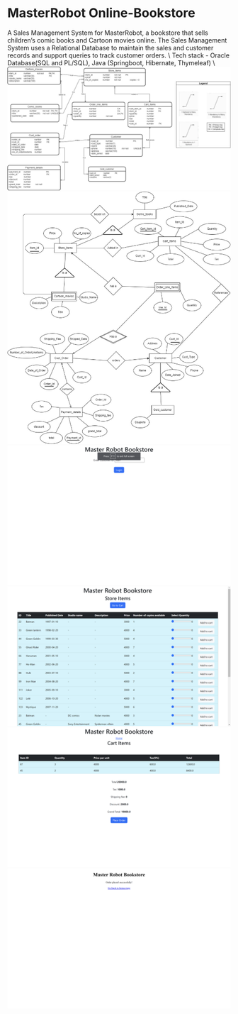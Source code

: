 # MasterRobot Online-Bookstore
A Sales Management System for MasterRobot, a bookstore that sells children’s comic books and Cartoon movies online. The Sales Management System uses a Relational Database to maintain the sales and customer records and support queries to track customer orders.
\\
Tech stack - Oracle Database(SQL and PL/SQL), Java (Springboot, Hibernate, Thymeleaf)
\\
![ER Diagram](https://github.com/Ajitesh-Tamirisa/Online-Bookstore/blob/main/Screenshots/ER%20diagram.jpg)
![ER Diagram Textbook notation](https://github.com/Ajitesh-Tamirisa/Online-Bookstore/blob/main/Screenshots/Textbook_notation_ER_diagram.jpg)
![Login Page](https://github.com/Ajitesh-Tamirisa/Online-Bookstore/blob/main/Screenshots/Login%20Page.png)
![Home Page](https://github.com/Ajitesh-Tamirisa/Online-Bookstore/blob/main/Screenshots/Home%20page.png)
![Cart](https://github.com/Ajitesh-Tamirisa/Online-Bookstore/blob/main/Screenshots/Cart.png)
![Order placed](https://github.com/Ajitesh-Tamirisa/Online-Bookstore/blob/main/Screenshots/Order%20placed.png)
